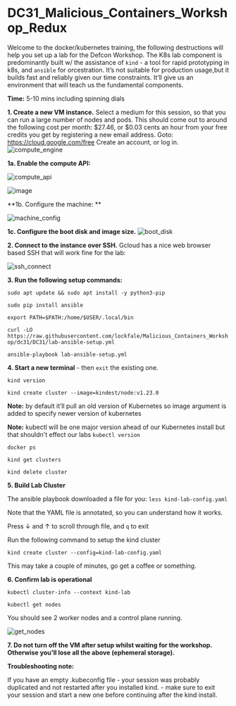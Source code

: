 # DC31_Malicious_Containers_Workshop_Redux


Welcome to the docker/kubernetes training, the following destructions will help you set up a lab for the Defcon Workshop. The K8s lab component is predominantly built w/ the assistance of `kind` - a tool for rapid prototyping in k8s, and `ansible` for orcestration. It’s not suitable for production usage,but it builds fast and reliably given our time constraints. It’ll give us an environment that will teach us the fundamental components. 


**Time:** 5-10 mins including spinning dials


**1. Create a new VM instance.** Select a medium for this session, so that you can run a large number of nodes and pods. 
This should come out to around the following cost per month: $27.46, or $0.03 cents an hour from your free credits you get by registering a new email address. 
        Goto: https://cloud.google.com/free 
        Create an account, or log in. 
![compute_engine](https://user-images.githubusercontent.com/32903188/182159860-24dde591-f87f-4e70-8df1-be6e27455108.png)

**1a. Enable the compute API:** 

![compute_api](https://user-images.githubusercontent.com/32903188/182159962-e40dd9f9-d7d1-4410-957a-e03ca309e653.png)

![image](https://user-images.githubusercontent.com/32903188/182160064-ae2c5d3e-baaf-48a5-85ba-8f01c88b511f.png)

**1b. Configure the machine: ** 

![machine_config](https://user-images.githubusercontent.com/32903188/182160209-e7609477-f3e6-4c77-b2de-ad1a17b886c4.png)

**1c. Configure the boot disk and image size.** 
![boot_disk](https://user-images.githubusercontent.com/32903188/182160383-ebeb8930-ab12-4a36-8595-ba71622ce26c.png)


**2. Connect to the instance over SSH.** Gcloud has a nice web browser based SSH that will work fine for the lab: 

![ssh_connect](https://user-images.githubusercontent.com/32903188/182160599-ac61a507-3f02-4a3f-865f-39416aed9e31.png)

**3. Run the following setup commands:** 

`sudo apt update && sudo apt install -y python3-pip`

`sudo pip install ansible`

`export PATH=$PATH:/home/$USER/.local/bin`

`curl -LO https://raw.githubusercontent.com/lockfale/Malicious_Containers_Workshop/dc31/DC31/lab-ansible-setup.yml`

`ansible-playbook lab-ansible-setup.yml`
  
**4. Start a new terminal** - then `exit` the existing one. 
  
  `kind version` 
  
  `kind create cluster --image=kindest/node:v1.23.0` 
  
  
**Note:** by default it’ll pull an old version of Kubernetes so image argument is added to specify newer version of 
kubernetes

**Note:** kubectl will be one major version ahead of our Kubernetes install but that shouldn't effect our labs
`kubectl version`

`docker ps`

`kind get clusters` 


`kind delete cluster` 


**5. Build Lab Cluster** 

 The ansible playbook downloaded a file for you: 
 `less kind-lab-config.yaml` 

 Note that the YAML file is annotated, so you can understand how it works. 

 Press &darr; and &uarr; to scroll through file, and `q` to exit

 Run the following command to setup the kind cluster
 
 `kind create cluster --config=kind-lab-config.yaml` 
 
 This may take a couple of minutes, go get a coffee or something. 
 
 **6. Confirm lab is operational**
 
 `kubectl cluster-info --context kind-lab`

`kubectl get nodes`

You should see 2 worker nodes and a control plane running.
 
![get_nodes](https://user-images.githubusercontent.com/32903188/182169551-f2564d91-33e9-4cc6-b4f2-ba9f9cd62834.png)


**7. Do not turn off the VM after setup whilst waiting for the workshop. Otherwise you'll lose all the above (ephemeral storage).** 

  
   

**Troubleshooting note:**

If you have an empty .kubeconfig file - your session was probably duplicated and not restarted after you installed kind. - make sure to exit your session and start a new one before continuing after the kind install.





